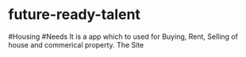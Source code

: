 # future-ready-talent

#Housing #Needs
  It is a app which to used for Buying, Rent, Selling of house and commerical property. The Site 
